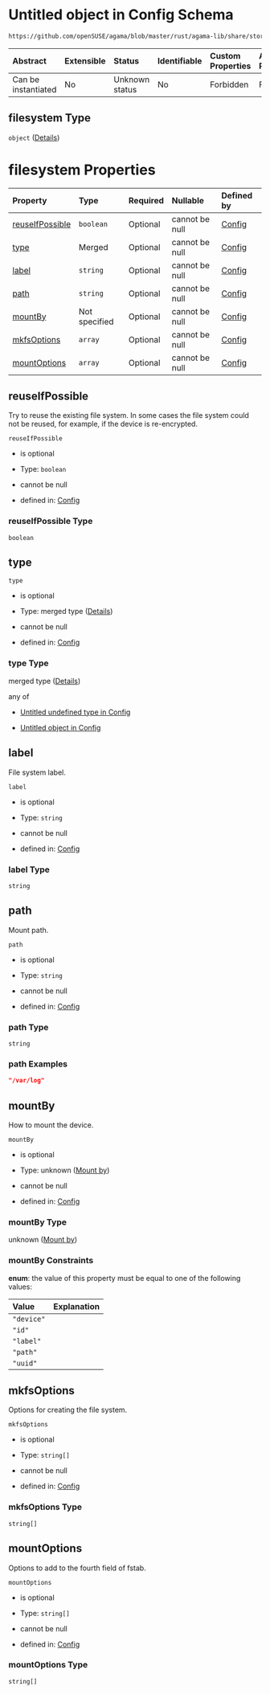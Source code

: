 # Untitled object in Config Schema

```txt
https://github.com/openSUSE/agama/blob/master/rust/agama-lib/share/storage.schema.json#/$defs/filesystem
```



| Abstract            | Extensible | Status         | Identifiable | Custom Properties | Additional Properties | Access Restrictions | Defined In                                                          |
| :------------------ | :--------- | :------------- | :----------- | :---------------- | :-------------------- | :------------------ | :------------------------------------------------------------------ |
| Can be instantiated | No         | Unknown status | No           | Forbidden         | Forbidden             | none                | [storage.schema.json\*](storage.schema.json "open original schema") |

## filesystem Type

`object` ([Details](storage-1-defs-filesystem.md))

# filesystem Properties

| Property                            | Type          | Required | Nullable       | Defined by                                                                                                                                                                                              |
| :---------------------------------- | :------------ | :------- | :------------- | :------------------------------------------------------------------------------------------------------------------------------------------------------------------------------------------------------ |
| [reuseIfPossible](#reuseifpossible) | `boolean`     | Optional | cannot be null | [Config](storage-1-defs-filesystem-properties-reuseifpossible.md "https://github.com/openSUSE/agama/blob/master/rust/agama-lib/share/storage.schema.json#/$defs/filesystem/properties/reuseIfPossible") |
| [type](#type)                       | Merged        | Optional | cannot be null | [Config](storage-1-defs-filesystemtype.md "https://github.com/openSUSE/agama/blob/master/rust/agama-lib/share/storage.schema.json#/$defs/filesystem/properties/type")                                   |
| [label](#label)                     | `string`      | Optional | cannot be null | [Config](storage-1-defs-filesystem-properties-label.md "https://github.com/openSUSE/agama/blob/master/rust/agama-lib/share/storage.schema.json#/$defs/filesystem/properties/label")                     |
| [path](#path)                       | `string`      | Optional | cannot be null | [Config](storage-1-defs-filesystem-properties-path.md "https://github.com/openSUSE/agama/blob/master/rust/agama-lib/share/storage.schema.json#/$defs/filesystem/properties/path")                       |
| [mountBy](#mountby)                 | Not specified | Optional | cannot be null | [Config](storage-1-defs-filesystem-properties-mount-by.md "https://github.com/openSUSE/agama/blob/master/rust/agama-lib/share/storage.schema.json#/$defs/filesystem/properties/mountBy")                |
| [mkfsOptions](#mkfsoptions)         | `array`       | Optional | cannot be null | [Config](storage-1-defs-filesystem-properties-mkfsoptions.md "https://github.com/openSUSE/agama/blob/master/rust/agama-lib/share/storage.schema.json#/$defs/filesystem/properties/mkfsOptions")         |
| [mountOptions](#mountoptions)       | `array`       | Optional | cannot be null | [Config](storage-1-defs-filesystem-properties-mountoptions.md "https://github.com/openSUSE/agama/blob/master/rust/agama-lib/share/storage.schema.json#/$defs/filesystem/properties/mountOptions")       |

## reuseIfPossible

Try to reuse the existing file system. In some cases the file system could not be reused, for example, if the device is re-encrypted.

`reuseIfPossible`

* is optional

* Type: `boolean`

* cannot be null

* defined in: [Config](storage-1-defs-filesystem-properties-reuseifpossible.md "https://github.com/openSUSE/agama/blob/master/rust/agama-lib/share/storage.schema.json#/$defs/filesystem/properties/reuseIfPossible")

### reuseIfPossible Type

`boolean`

## type



`type`

* is optional

* Type: merged type ([Details](storage-1-defs-filesystemtype.md))

* cannot be null

* defined in: [Config](storage-1-defs-filesystemtype.md "https://github.com/openSUSE/agama/blob/master/rust/agama-lib/share/storage.schema.json#/$defs/filesystem/properties/type")

### type Type

merged type ([Details](storage-1-defs-filesystemtype.md))

any of

* [Untitled undefined type in Config](storage-1-defs-filesystemtype-anyof-0.md "check type definition")

* [Untitled object in Config](storage-1-defs-filesystemtypebtrfs.md "check type definition")

## label

File system label.

`label`

* is optional

* Type: `string`

* cannot be null

* defined in: [Config](storage-1-defs-filesystem-properties-label.md "https://github.com/openSUSE/agama/blob/master/rust/agama-lib/share/storage.schema.json#/$defs/filesystem/properties/label")

### label Type

`string`

## path

Mount path.

`path`

* is optional

* Type: `string`

* cannot be null

* defined in: [Config](storage-1-defs-filesystem-properties-path.md "https://github.com/openSUSE/agama/blob/master/rust/agama-lib/share/storage.schema.json#/$defs/filesystem/properties/path")

### path Type

`string`

### path Examples

```json
"/var/log"
```

## mountBy

How to mount the device.

`mountBy`

* is optional

* Type: unknown ([Mount by](storage-1-defs-filesystem-properties-mount-by.md))

* cannot be null

* defined in: [Config](storage-1-defs-filesystem-properties-mount-by.md "https://github.com/openSUSE/agama/blob/master/rust/agama-lib/share/storage.schema.json#/$defs/filesystem/properties/mountBy")

### mountBy Type

unknown ([Mount by](storage-1-defs-filesystem-properties-mount-by.md))

### mountBy Constraints

**enum**: the value of this property must be equal to one of the following values:

| Value      | Explanation |
| :--------- | :---------- |
| `"device"` |             |
| `"id"`     |             |
| `"label"`  |             |
| `"path"`   |             |
| `"uuid"`   |             |

## mkfsOptions

Options for creating the file system.

`mkfsOptions`

* is optional

* Type: `string[]`

* cannot be null

* defined in: [Config](storage-1-defs-filesystem-properties-mkfsoptions.md "https://github.com/openSUSE/agama/blob/master/rust/agama-lib/share/storage.schema.json#/$defs/filesystem/properties/mkfsOptions")

### mkfsOptions Type

`string[]`

## mountOptions

Options to add to the fourth field of fstab.

`mountOptions`

* is optional

* Type: `string[]`

* cannot be null

* defined in: [Config](storage-1-defs-filesystem-properties-mountoptions.md "https://github.com/openSUSE/agama/blob/master/rust/agama-lib/share/storage.schema.json#/$defs/filesystem/properties/mountOptions")

### mountOptions Type

`string[]`
